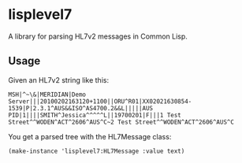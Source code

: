 lisplevel7
==========

A library for parsing HL7v2 messages in Common Lisp.

Usage
-----

Given an HL7v2 string like this:

    MSH|^~\&|MERIDIAN|Demo Server|||20100202163120+1100||ORU^R01|XX02021630854-1539|P|2.3.1^AUS&&ISO^AS4700.2&&L|||||AUS
    PID|1||||SMITH^Jessica^^^^^L||19700201|F|||1 Test Street^^WODEN^ACT^2606^AUS^C~2 Test Street^^WODEN^ACT^2606^AUS^C

You get a parsed tree with the HL7Message class:

    (make-instance 'lisplevel7:HL7Message :value text)